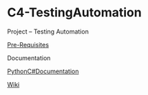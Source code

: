 # C4-TestingAutomation

Project – Testing Automation

[Pre-Requisites](Pre-Requisites.md)

Documentation

[PythonC#Documentation](Python_C#_Documentation.md)

[Wiki](Wiki.md)
